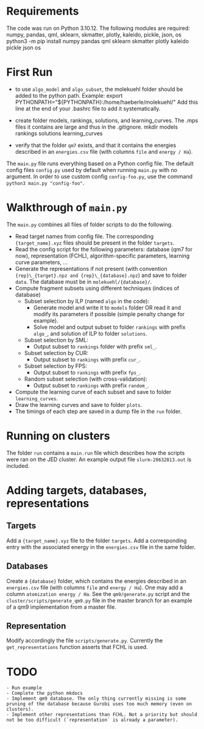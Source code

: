 # Requirements

The code was run on Python 3.10.12. The following modules are required: numpy, pandas, qml, sklearn, skmatter, plotly, kaleido, pickle, json, os
    python3 -m pip install numpy pandas qml sklearn skmatter plotly kaleido pickle json os

# First Run

- to use `algo_model` and `algo_subset`, the molekuehl folder should be added to the python path.
Example:
	export PYTHONPATH="${PYTHONPATH}:/home/haeberle/molekuehl/"
Add this line at the end of your .bashrc file to add it systematically.

- create folder models, rankings, solutions, and learning_curves. The .mps files it contains are large and thus in the .gitignore.
	mkdir models rankings solutions learning_curves

- verify that the folder `qm7` exists, and that it contains the energies described in an `energies.csv` file (with columns `file` and `energy / Ha`).

The `main.py` file runs everything based on a Python config file. The default config files `config.py` used by default when running `main.py` with no argument.
In order to use custom config `config-foo.py`, use the command `python3 main.py "config-foo"`.

# Walkthrough of `main.py`

The `main.py` combines all files of folder scripts to do the following.

- Read target names from config file. The corresponding `{target_name}.xyz` files should be present in the folder `targets`.
- Read the config script for the following parameters: database (qm7 for now), representation (FCHL), algorithm-specific parameters, learning curve parameters, ...
- Generate the representations if not present (with convention `{rep}\_{target}.npz and {rep}\_{database}.npz`) and save to folder `data`. The database must be in `molekuehl/{database}/`.
- Compute fragment subsets using different techniques (indices of database)
	- Subset selection by ILP (named `algo` in the code):
		- Generate model and write it to `models` folder OR read it and modify its parameters if possible (simple penalty change for example).
		- Solve model and output subset to folder `rankings` with prefix `algo_`, and solution of ILP to folder `solutions`.
	- Subset selection by SML:
		- Output subset to `rankings` folder with prefix `sml_`.
	- Subset selection by CUR:
		- Output subset to `rankings` with prefix `cur_`.
	- Subset selection by FPS:
		- Output subset to `rankings` with prefix `fps_`.
	- Random subset selection (with cross-validation):
		- Output subset to `rankings` with prefix `random_`.
- Compute the learning curve of each subset and save to folder `learning_curves`.
- Draw the learning curves and save to folder `plots`.
- The timings of each step are saved in a dump file in the `run` folder.

# Running on clusters

The folder `run` contains a `main.run` file which describes how the scripts were ran on the JED cluster.
An example output file `slurm-20632813.out` is included.

# Adding targets, databases, representations

## Targets

Add a `{target_name}.xyz` file to the folder `targets`.
Add a corresponding entry with the associated energy in the `energies.csv` file in the same folder.

## Databases

Create a `{database}` folder, which contains the energies described in an `energies.csv` file (with columns `file` and `energy / Ha`).
One may add a column `atomization energy / Ha`. 
See the `qm9/generate.py` script and the `cluster/scripts/generate_qm9.py` file in the master branch for an example of a qm9 implementation from a master file.

## Representation

Modify accordingly the file `scripts/generate.py`. Currently the `get_representations` function asserts that FCHL is used.

# TODO

    - Run example
    - Complete the python mkdocs
    - Implement qm9 database. The only thing currently missing is some pruning of the database because Gurobi uses too much memory (even on clusters). 
    - Implement other representations than FCHL. Not a priority but should not be too difficult (`representation` is already a parameter).